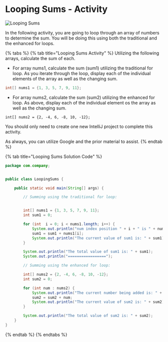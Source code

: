 # Looping Sums - Activity

![Looping Sums](../../../.gitbook/assets/image%20%2880%29.png)

In the following activity, you are going to loop through an array of numbers to determine the sum. You will be doing this using both the traditional and the enhanced for loops.  

{% tabs %}
{% tab title="Looping Sums Activity" %}
Utilizing the following arrays, calculate the sum of each. 

* For array nums1, calculate the sum \(sum1\) utilizing the traditional for loop. As you iterate through the loop, display each of the individual elements of the array as well as the changing sum. 

```java
int[] nums1 = {1, 3, 5, 7, 9, 11};
```

* For array nums2, calculate the sum \(sum2\) utilizing the enhanced for loop.  As above, display each of the individual element os the array as well as the changing sum. 

```text
int[] nums2 = {2, -4, 6, -8, 10, -12};
```

You should only need to create one new IntelliJ project to complete this activity. 

As always, you can utilize Google and the prior material to assist. 
{% endtab %}

{% tab title="Looping Sums Solution Code" %}
```java
package com.company;


public class LoopingSums {

    public static void main(String[] args) {

        // Summing using the traditional for loop:


        int[] nums1 = {1, 3, 5, 7, 9, 11};
        int sum1 = 0;

        for (int  i = 0; i < nums1.length; i++) {
            System.out.println("num index position " + i + " is " + nums1[i]);
            sum1 = sum1 + nums1[i];
            System.out.println("The current value of sum1 is: " + sum1);
        }

        System.out.println("The total value of sum1 is: " + sum1);
        System.out.println("=================");

        // Summing using the enhanced for loop:

        int[] nums2 = {2, -4, 6, -8, 10, -12};
        int sum2 = 0;

        for (int num : nums2) {
            System.out.println("The current number being added is: " + num);
            sum2 = sum2 + num;
            System.out.println("The current value of sum2 is: " + sum2);
        }

        System.out.println("The total value of sum2 is: " + sum2);
    }
}
```
{% endtab %}
{% endtabs %}

